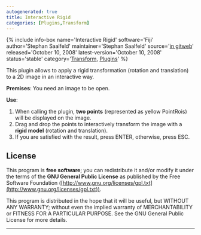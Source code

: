 ```yaml
---
autogenerated: true
title: Interactive Rigid
categories: [Plugins,Transform]
---
```


{% include info-box name='Interactive Rigid'
software='Fiji'
author='Stephan Saalfeld'
maintainer='Stephan Saalfeld'
source='[in gitweb](https://fiji.sc/cgi-bin/gitweb.cgi?p=mpicbg.git;a=blob;f=Transform_Rigid.java)'
released='October 10, 2008'
latest-version='October 10, 2008'
status='stable'
category='[Transform](Category_Transform), [Plugins](Category_Plugins)'
%}



This plugin allows to apply a rigid transformation (rotation and translation) to a 2D image in an interactive way.

**Premises**: You need an image to be open.

**Use**:

1.  When calling the plugin, **two points** (represented as yellow PointRois) will be displayed on the image.
2.  Drag and drop the points to interactively transform the image with a **rigid model** (rotation and translation).
3.  If you are satisfied with the result, press ENTER, otherwise, press ESC.

## License

This program is **free software**; you can redistribute it and/or modify it under the terms of the **GNU General Public License** as published by the Free Software Foundation ([http://www.gnu.org/licenses/gpl.txt](http://www.gnu.org/licenses/gpl.txt)).

This program is distributed in the hope that it will be useful, but WITHOUT ANY WARRANTY; without even the implied warranty of MERCHANTABILITY or FITNESS FOR A PARTICULAR PURPOSE. See the GNU General Public License for more details.

------------------------------------------------------------------------

 
